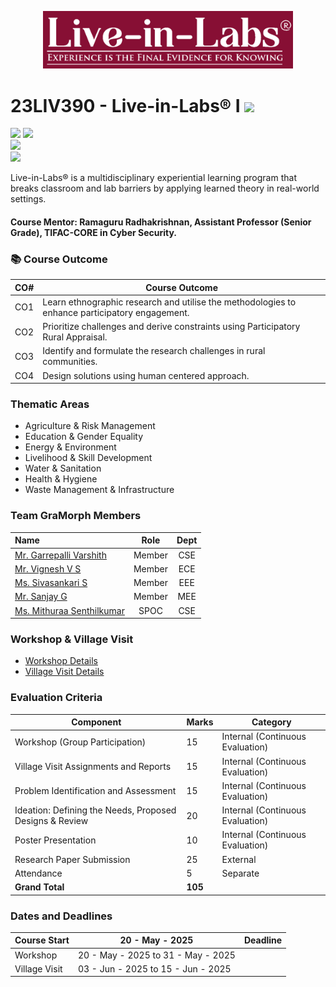 <p align="center">
    <img src="Assets/LiL_Logo.png" alt ="Amrita TIFAC" width="400" />
</p>

# 23LIV390 - Live-in-Labs® I ![](https://img.shields.io/badge/Live-green)
![](https://img.shields.io/badge/Batch-24Engg-lightgreen) ![](https://img.shields.io/badge/UG-blue) <br/>
![](https://img.shields.io/badge/Credits-3-orange) <br/> ![](https://img.shields.io/badge/Students-5-gold) <br/> 

Live-in-Labs® is a multidisciplinary experiential learning program that breaks classroom and lab barriers by applying learned theory in real-world settings.

#### Course Mentor: Ramaguru Radhakrishnan, Assistant Professor (Senior Grade), TIFAC-CORE in Cyber Security.

### :books: Course Outcome

| CO#     | Course Outcome                                                                                     |
|---------|----------------------------------------------------------------------------------------------------|
| CO1     | Learn ethnographic research and utilise the methodologies to enhance participatory engagement.     |
| CO2     | Prioritize challenges and derive constraints using Participatory Rural Appraisal.                  |
| CO3     | Identify and formulate the research challenges in rural communities.                               |
| CO4     | Design solutions using human centered approach.                                                    |


### Thematic Areas

- Agriculture & Risk Management
- Education & Gender Equality
- Energy & Environment
- Livelihood & Skill Development
- Water & Sanitation
- Health & Hygiene
- Waste Management & Infrastructure

### Team GraMorph Members

|                            Name                            |           Role         |      Dept      |
|:-----------------------------------------------------------|:----------------------:|:--------------:|
| [Mr. Garrepalli Varshith](https://github.com/GVR2007)      |        Member          |      CSE       |
| [Mr. Vignesh V S](https://github.com/Vigneshvs2007)        |        Member          |      ECE       |
| [Ms. Sivasankari S](https://github.com/sivasankari0109)    |        Member          |      EEE       |
| [Mr. Sanjay G](https://github.com/sanhub52)                |        Member          |      MEE       |
| [Ms. Mithuraa Senthilkumar](https://github.com/mith-sen)   |        SPOC            |      CSE       |

### Workshop & Village Visit
- [Workshop Details]()
- [Village Visit Details]()

### Evaluation Criteria

| Component                                                                | Marks | Category                         |
|--------------------------------------------------------------------------|-------|----------------------------------|
| Workshop (Group Participation)                                           | 15    | Internal (Continuous Evaluation) |
| Village Visit Assignments and Reports                                    | 15    | Internal (Continuous Evaluation) |
| Problem Identification and Assessment                                    | 15    | Internal (Continuous Evaluation) |
| Ideation: Defining the Needs, Proposed Designs & Review                  | 20    | Internal (Continuous Evaluation) |
| Poster Presentation                                                      | 10    | Internal (Continuous Evaluation) |
| Research Paper Submission                                                | 25    | External                         |
| Attendance                                                               | 5     | Separate                         |
| **Grand Total**                                                          | **105**|                                  |

### Dates and Deadlines

| Course Start | 20 - May - 2025 | Deadline | 
|--------------|-----------------|:--------:|
| Workshop     | 20 - May - 2025 to 31 - May - 2025 | | 
| Village Visit |  03 - Jun - 2025 to 15 - Jun - 2025 | |
